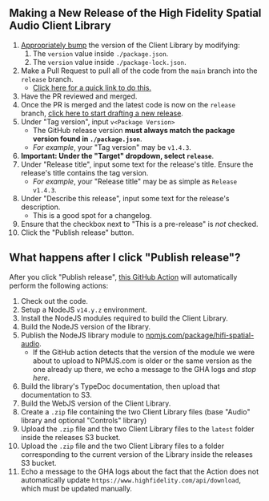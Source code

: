 ## Making a New Release of the High Fidelity Spatial Audio Client Library
1. [Appropriately bump](https://semver.org/) the version of the Client Library by modifying:
    1. The `version` value inside `./package.json`.
    2. The `version` value inside `./package-lock.json`.
2. Make a Pull Request to pull all of the code from the `main` branch into the `release` branch.
    - [Click here for a quick link to do this.](https://github.com/highfidelity/hifi-spatial-audio-js/compare/release...main?expand=1)
3. Have the PR reviewed and merged.
4. Once the PR is merged and the latest code is now on the `release` branch, [click here to start drafting a new release](https://github.com/highfidelity/hifi-spatial-audio-js/releases/new).
5. Under "Tag version", input `v<Package Version>`
    - The GitHub release version **must always match the package version found in `./package.json`**.
    - *For example*, your "Tag version" may be `v1.4.3`.
6. **Important: Under the "Target" dropdown, select `release`**.
7. Under "Release title", input some text for the release's title. Ensure the release's title contains the tag version.
    - *For example*, your "Release title" may be as simple as `Release v1.4.3`.
8. Under "Describe this release", input some text for the release's description.
    - This is a good spot for a changelog.
9. Ensure that the checkbox next to "This is a pre-release" is _not_ checked.
10. Click the "Publish release" button.

## What happens after I click "Publish release"?
After you click "Publish release", [this GitHub Action](./.github/workflows/deploy-new-release.yml) will automatically perform the following actions:
1. Check out the code.
2. Setup a NodeJS `v14.y.z` environment.
3. Install the NodeJS modules required to build the Client Library.
4. Build the NodeJS version of the library.
5. Publish the NodeJS library module to [npmjs.com/package/hifi-spatial-audio](https://www.npmjs.com/package/hifi-spatial-audio).
    - If the GitHub action detects that the version of the module we were about to upload to NPMJS.com is older or the same version as the one already up there, we echo a message to the GHA logs and _stop here_.
6. Build the library's TypeDoc documentation, then upload that documentation to S3.
7. Build the WebJS version of the Client Library.
8. Create a `.zip` file containing the two Client Library files (base "Audio" library and optional "Controls" library)
9. Upload the `.zip` file and the two Client Library files to the `latest` folder inside the releases S3 bucket.
10. Upload the `.zip` file and the two Client Library files to a folder corresponding to the current version of the Library inside the releases S3 bucket.
11. Echo a message to the GHA logs about the fact that the Action does not automatically update `https://www.highfidelity.com/api/download`, which must be updated manually.